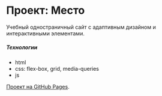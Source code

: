 # Проект: Место

Учебный одностраничный сайт с адаптивным дизайном и интерактивными элементами.

##### Технологии
* html
* css: flex-box, grid, media-queries
* js

[Проект на GitHub Pages](https://borisbell.github.io/mesto/).
